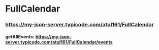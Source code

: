 # FullCalendar


### https://my-json-server.typicode.com/atul161/FullCalendar

#### getAllEvents: https://my-json-server.typicode.com/atul161/FullCalendar/events
